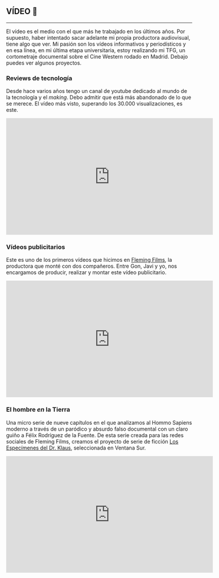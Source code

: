 ## VÍDEO 🎥
---
El vídeo es el medio con el que más he trabajado en los últimos años. Por supuesto, haber intentado sacar adelante mi propia productora audiovisual, tiene algo que ver. Mi pasión son los vídeos informativos y periodísticos y en esa línea, en mi última etapa universitaria, estoy realizando mi TFG, un cortometraje documental sobre el Cine Western rodado en Madrid. Debajo puedes ver algunos proyectos.

### Reviews de tecnología
Desde hace varios años tengo un canal de youtube dedicado al mundo de la tecnología y el *making*. Debo admitir que está más abandonado de lo que se merece. El vídeo más visto, superando los 30.000 visualizaciones, es este.
<iframe width="560" height="315" src="https://www.youtube.com/embed/eC5kUzOueAI" title="YouTube video player" frameborder="0" allow="accelerometer; autoplay; clipboard-write; encrypted-media; gyroscope; picture-in-picture; web-share" allowfullscreen></iframe>
<br>

### Vídeos publicitarios
Este es uno de los primeros vídeos que hicimos en <a href="https://www.flemingfilms.es/" target="_blank">Fleming Films</a>, la productora que monté con dos compañeros. Entre Gon, Javi y yo, nos encargamos de producir, realizar y montar este vídeo publicitario.
<iframe width="560" height="315" src="https://www.youtube.com/embed/OUD17VOM-dY" title="YouTube video player" frameborder="0" allow="accelerometer; autoplay; clipboard-write; encrypted-media; gyroscope; picture-in-picture; web-share" allowfullscreen></iframe>
<br>

### El hombre *en* la Tierra
Una micro serie de nueve capítulos en el que analizamos al Hommo Sapiens moderno a través de un paródico y absurdo falso documental con un claro guiño a Félix Rodríguez de la Fuente. De esta serie creada para las redes sociales de Fleming Films, creamos el proyecto de serie de ficción <a href="https://variety.com/2022/tv/global/netflix-bbc-studios-flixxo-soloseries-1235445331/" target="_blank">Los Especímenes del Dr. Klaus</a>, seleccionada en Ventana Sur.
<iframe width="560" height="315" src="https://www.youtube.com/embed/jTTMwuZLUKo" title="YouTube video player" frameborder="0" allow="accelerometer; autoplay; clipboard-write; encrypted-media; gyroscope; picture-in-picture; web-share" allowfullscreen></iframe>
<br>

<!-- Me apasiona la tecnología y la ciencia. Estudio unas carreras de la rama de las ciencias sociales, aun así tengo un alma cientifica. Siempre me gusta estar muy bien enterado de las novedades tecnologicas. Hace unos meses me abrí un canal de youtube en el que subo vídeos de reviews de gadgets, reparaciones o "hackeos". No tengo tantos vídeos como me gustaría porque llevan mucho tiempo de producir además de que a veces requieren de una inversión económica. El canal cuenta con casi 20.000 visitas, pero quiero seguir creciendo. Abajo te dejo el vídeo más visto del canal. También puedes ir directamente al canal pinchando --> 
